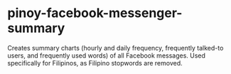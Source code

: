 # pinoy-facebook-messenger-summary
Creates summary charts (hourly and daily frequency, frequently talked-to users, and frequently used words) of all Facebook messages. Used specifically for Filipinos, as Filipino stopwords are removed.
